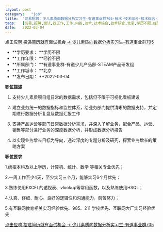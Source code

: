 ```yaml
---
layout:	post
category:	"job"
title:	"网易招聘：少儿素质向数据分析实习生-有道事业群705-技术-技术综合-技术综合-北京学历不限经验不限"
tags:	[网易,招聘,面试,找工作,工作,内推,技术,技术综合,技术综合,北京,学历不限,经验不限]
date:	2022-03-04
---
```


[点击应聘 投递简历就有面试机会 ->  少儿素质向数据分析实习生-有道事业群705](http://mobile.bole.netease.com/bole/boleDetail?id=38563&employeeId=346f03c3cda5f04c&key=all)



- **学历要求： **学历不限
- **工作年限： **经验不限
- **所属部门： **有道事业群-有道少儿产品部-STEAM产品研发组
- **工作城市： **北京
- **发布日期： **2022-03-04



**职位描述**

1. 支持少儿素质项目组日常的数据需求，包括但不限于可视化看板建设

2. 建立业务统一的数据指标和监控体系，给业务部门提供清晰的数据支持，并定期进行数据分析复盘及数据汇报工作

3. 支持产品运营等部门日常数据分析需求，并深入了解业务，配合产品、运营、销售等部分进行业务的深度数据分析，并形成数据分析报告

4. 以实现业务增长目标为导向，通过深度的专题分析及研究，探索业务增长的策略方案



**职位要求**

1.统招本科及以上学历，计算机、统计、数学 等相关专业优先；

2.一周工作至少4天，至少实习三个月，能够实习6个月优先；

3.熟练使用EXCEL的透视表、vlookup等常用函数，以及熟练使用HSQL；

4.认真、仔细、耐心、良好的逻辑性和沟通能力，刻苦努力；

5.有互联网教育相关实习经验优先、985、211 学校优先、互联网大厂实习经验优先



[点击应聘 投递简历就有面试机会 ->  少儿素质向数据分析实习生-有道事业群705](http://mobile.bole.netease.com/bole/boleDetail?id=38563&employeeId=346f03c3cda5f04c&key=all)